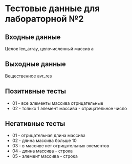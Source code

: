 # Тестовые данные для лабораторной №2

## Входные данные
Целое len_array, целочисленный массив a 

## Выходные данные
Вещественное avr_res

## Позитивные тесты
- 01 - все элементы массива отрицательные
- 02 - только 1 элемент массива - отрицательное число

## Негативные тесты
- 01 - отрицательная длина массива
- 02 - длина массива больше 10
- 03 - в массиве нет отрицательных элементов
- 04 - длина массива - строка
- 05 - элемент массива - строка